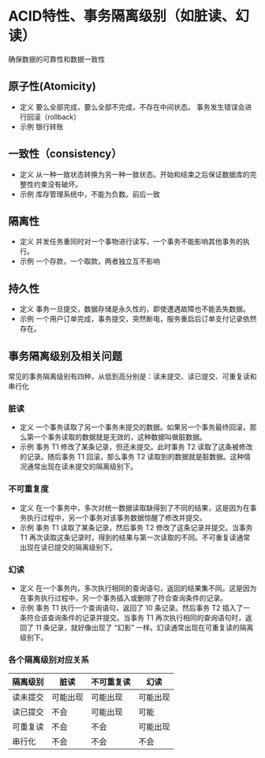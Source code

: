 # ACID特性、事务隔离级别（如脏读、幻读）
确保数据的可靠性和数据一致性
## 原子性(Atomicity)
* 定义
要么全部完成，要么全部不完成，不存在中间状态。
事务发生错误会进行回滚（rollback）
* 示例
银行转账
## 一致性（consistency）
* 定义
从一种一致状态转换为另一种一致状态。开始和结束之后保证数据库的完整性约束没有破坏。
* 示例
库存管理系统中，不能为负数。前后一致
## 隔离性
* 定义
并发任务重同时对一个事物进行读写，一个事务不能影响其他事务的执行。
* 示例
一个存款，一个取款，两者独立互不影响
## 持久性
* 定义
事务一旦提交，数据存储是永久性的，即使遭遇故障也不能丢失数据。
* 示例
一个用户订单完成，事务提交，突然断电，服务重启后订单支付记录依然存在。
## 事务隔离级别及相关问题
常见的事务隔离级别有四种，从低到高分别是：读未提交、读已提交、可重复读和串行化
### 脏读
* 定义
一个事务读取了另一个事务未提交的数据。如果另一个事务最终回滚，那么第一个事务读取的数据就是无效的，这种数据叫做脏数据。
* 示例
事务 T1 修改了某条记录，但还未提交。此时事务 T2 读取了这条被修改的记录。随后事务 T1 回滚，那么事务 T2 读取到的数据就是脏数据。这种情况通常出现在读未提交的隔离级别下。
### 不可重复度
* 定义
在一个事务中，多次对统一数据读取缺得到了不同的结果，这是因为在事务执行过程中，另一个事务对该事务数据惊醒了修改并提交。
* 示例
事务 T1 读取了某条记录，然后事务 T2 修改了这条记录并提交。当事务 T1 再次读取这条记录时，得到的结果与第一次读取的不同。不可重复读通常出现在读已提交的隔离级别下。
### 幻读
* 定义
在一个事务内，多次执行相同的查询语句，返回的结果集不同。这是因为在事务执行过程中，另一个事务插入或删除了符合查询条件的记录。
* 示例
事务 T1 执行一个查询语句，返回了 10 条记录。然后事务 T2 插入了一条符合该查询条件的记录并提交。当事务 T1 再次执行相同的查询语句时，返回了 11 条记录，就好像出现了 “幻影” 一样。幻读通常出现在可重复读的隔离级别下。
### 各个隔离级别对应关系
|隔离级别|脏读|不可重复读|幻读|
|---|---|---|---|
|读未提交|可能出现|可能出现|可能出现|
|读已提交|不会|可能出现|可能|
|可重复读|不会|不会|可能出现|
|串行化|不会|不会|不会|